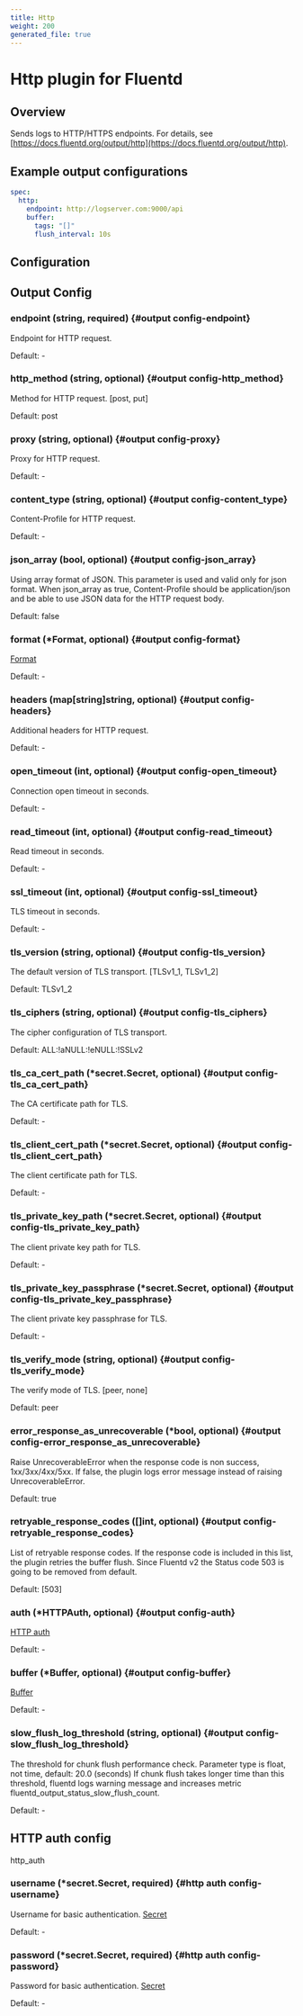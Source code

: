 ```yaml
---
title: Http
weight: 200
generated_file: true
---
```


# Http plugin for Fluentd
## Overview

Sends logs to HTTP/HTTPS endpoints. For details, see [https://docs.fluentd.org/output/http](https://docs.fluentd.org/output/http).

## Example output configurations

```yaml
spec:
  http:
    endpoint: http://logserver.com:9000/api
    buffer:
      tags: "[]"
      flush_interval: 10s
```


## Configuration
## Output Config

### endpoint (string, required) {#output config-endpoint}

Endpoint for HTTP request. 

Default: -

### http_method (string, optional) {#output config-http_method}

Method for HTTP request. [post, put]

Default: post

### proxy (string, optional) {#output config-proxy}

Proxy for HTTP request. 

Default: -

### content_type (string, optional) {#output config-content_type}

Content-Profile for HTTP request. 

Default: -

### json_array (bool, optional) {#output config-json_array}

Using array format of JSON. This parameter is used and valid only for json format. When json_array as true, Content-Profile should be application/json and be able to use JSON data for the HTTP request body.

Default: false

### format (*Format, optional) {#output config-format}

[Format](../format/) 

Default: -

### headers (map[string]string, optional) {#output config-headers}

Additional headers for HTTP request. 

Default: -

### open_timeout (int, optional) {#output config-open_timeout}

Connection open timeout in seconds. 

Default: -

### read_timeout (int, optional) {#output config-read_timeout}

Read timeout in seconds. 

Default: -

### ssl_timeout (int, optional) {#output config-ssl_timeout}

TLS timeout in seconds. 

Default: -

### tls_version (string, optional) {#output config-tls_version}

The default version of TLS transport. [TLSv1_1, TLSv1_2]

Default: TLSv1_2

### tls_ciphers (string, optional) {#output config-tls_ciphers}

The cipher configuration of TLS transport.

Default: ALL:!aNULL:!eNULL:!SSLv2

### tls_ca_cert_path (*secret.Secret, optional) {#output config-tls_ca_cert_path}

The CA certificate path for TLS. 

Default: -

### tls_client_cert_path (*secret.Secret, optional) {#output config-tls_client_cert_path}

The client certificate path for TLS. 

Default: -

### tls_private_key_path (*secret.Secret, optional) {#output config-tls_private_key_path}

The client private key path for TLS. 

Default: -

### tls_private_key_passphrase (*secret.Secret, optional) {#output config-tls_private_key_passphrase}

The client private key passphrase for TLS. 

Default: -

### tls_verify_mode (string, optional) {#output config-tls_verify_mode}

The verify mode of TLS. [peer, none]

Default: peer

### error_response_as_unrecoverable (*bool, optional) {#output config-error_response_as_unrecoverable}

Raise UnrecoverableError when the response code is non success, 1xx/3xx/4xx/5xx. If false, the plugin logs error message instead of raising UnrecoverableError.

Default: true

### retryable_response_codes ([]int, optional) {#output config-retryable_response_codes}

List of retryable response codes. If the response code is included in this list, the plugin retries the buffer flush. Since Fluentd v2 the Status code 503 is going to be removed from default.

Default: [503]

### auth (*HTTPAuth, optional) {#output config-auth}

[HTTP auth](#http-auth-config) 

Default: -

### buffer (*Buffer, optional) {#output config-buffer}

[Buffer](../buffer/) 

Default: -

### slow_flush_log_threshold (string, optional) {#output config-slow_flush_log_threshold}

The threshold for chunk flush performance check. Parameter type is float, not time, default: 20.0 (seconds) If chunk flush takes longer time than this threshold, fluentd logs warning message and increases metric fluentd_output_status_slow_flush_count. 

Default: -


## HTTP auth config

http_auth

### username (*secret.Secret, required) {#http auth config-username}

Username for basic authentication. [Secret](../secret/) 

Default: -

### password (*secret.Secret, required) {#http auth config-password}

Password for basic authentication. [Secret](../secret/) 

Default: -



